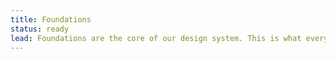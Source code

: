 ```yaml
---
title: Foundations
status: ready
lead: Foundations are the core of our design system. This is what everything else is built from.
---
```

